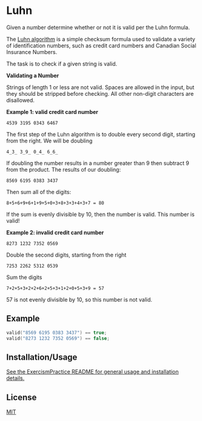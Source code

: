 # Luhn

Given a number determine whether or not it is valid per the Luhn formula.

The [Luhn algorithm](https://en.wikipedia.org/wiki/Luhn_algorithm) is a simple checksum formula used to validate a variety of identification numbers, such as credit card numbers and Canadian Social Insurance Numbers.

The task is to check if a given string is valid.

**Validating a Number**

Strings of length 1 or less are not valid. Spaces are allowed in the input, but they should be stripped before checking. All other non-digit characters are disallowed.

**Example 1: valid credit card number**

    4539 3195 0343 6467

The first step of the Luhn algorithm is to double every second digit, starting from the right. We will be doubling

    4_3_ 3_9_ 0_4_ 6_6_

If doubling the number results in a number greater than 9 then subtract 9 from the product. The results of our doubling:

    8569 6195 0383 3437

Then sum all of the digits:

    8+5+6+9+6+1+9+5+0+3+8+3+3+4+3+7 = 80

If the sum is evenly divisible by 10, then the number is valid. This number is valid!

**Example 2: invalid credit card number**

    8273 1232 7352 0569

Double the second digits, starting from the right

    7253 2262 5312 0539

Sum the digits

    7+2+5+3+2+2+6+2+5+3+1+2+0+5+3+9 = 57

57 is not evenly divisible by 10, so this number is not valid.

## Example

```cpp
valid("8569 6195 0383 3437") == true;
valid("8273 1232 7352 0569") == false;
```

## Installation/Usage

[See the ExercismPractice README for general usage and installation details.](https://github.com/Lignite17/ExercismPractice/blob/main/README.md)

## License
[MIT](https://choosealicense.com/licenses/mit/)
